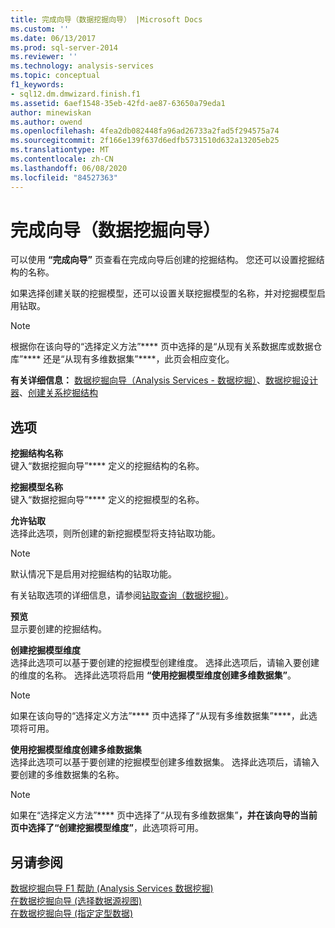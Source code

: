 ```yaml
---
title: 完成向导（数据挖掘向导） |Microsoft Docs
ms.custom: ''
ms.date: 06/13/2017
ms.prod: sql-server-2014
ms.reviewer: ''
ms.technology: analysis-services
ms.topic: conceptual
f1_keywords:
- sql12.dm.dmwizard.finish.f1
ms.assetid: 6aef1548-35eb-42fd-ae87-63650a79eda1
author: minewiskan
ms.author: owend
ms.openlocfilehash: 4fea2db082448fa96ad26733a2fad5f294575a74
ms.sourcegitcommit: 2f166e139f637d6edfb5731510d632a13205eb25
ms.translationtype: MT
ms.contentlocale: zh-CN
ms.lasthandoff: 06/08/2020
ms.locfileid: "84527363"
---
```

# <a name="completing-the-wizard-data-mining-wizard"></a>完成向导（数据挖掘向导）
  可以使用 **“完成向导”** 页查看在完成向导后创建的挖掘结构。 您还可以设置挖掘结构的名称。  
  
 如果选择创建关联的挖掘模型，还可以设置关联挖掘模型的名称，并对挖掘模型启用钻取。  
  
> [!NOTE]  
>  根据你在该向导的“选择定义方法”**** 页中选择的是“从现有关系数据库或数据仓库”**** 还是“从现有多维数据集”****，此页会相应变化。  
  
 **有关详细信息：** [数据挖掘向导（Analysis Services - 数据挖掘）](data-mining/data-mining-wizard-analysis-services-data-mining.md)、[数据挖掘设计器](data-mining/data-mining-designer.md)、[创建关系挖掘结构](data-mining/create-a-relational-mining-structure.md)  
  
## <a name="options"></a>选项  
 **挖掘结构名称**  
 键入“数据挖掘向导”**** 定义的挖掘结构的名称。  
  
 **挖掘模型名称**  
 键入“数据挖掘向导”**** 定义的挖掘模型的名称。  
  
 **允许钻取**  
 选择此选项，则所创建的新挖掘模型将支持钻取功能。  
  
> [!NOTE]  
>  默认情况下是启用对挖掘结构的钻取功能。  
  
 有关钻取选项的详细信息，请参阅[钻取查询（数据挖掘）](data-mining/drillthrough-queries-data-mining.md)。  
  
 **预览**  
 显示要创建的挖掘结构。  
  
 **创建挖掘模型维度**  
 选择此选项可以基于要创建的挖掘模型创建维度。 选择此选项后，请输入要创建的维度的名称。 选择此选项将启用 **“使用挖掘模型维度创建多维数据集”**。  
  
> [!NOTE]  
>  如果在该向导的“选择定义方法”**** 页中选择了“从现有多维数据集”****，此选项将可用。  
  
 **使用挖掘模型维度创建多维数据集**  
 选择此选项可以基于要创建的挖掘模型创建多维数据集。 选择此选项后，请输入要创建的多维数据集的名称。  
  
> [!NOTE]  
>  如果在“选择定义方法”**** 页中选择了“从现有多维数据集”****，并在该向导的当前页中选择了“创建挖掘模型维度”****，此选项将可用。  
  
## <a name="see-also"></a>另请参阅  
 [数据挖掘向导 F1 帮助 &#40;Analysis Services 数据挖掘&#41;](data-mining-wizard-f1-help-analysis-services-data-mining.md)   
 [在数据挖掘向导 &#40;选择数据源视图&#41;](select-data-source-view-data-mining-wizard.md)   
 [在数据挖掘向导 &#40;指定定型数据&#41;](specify-the-training-data-data-mining-wizard.md)  
  
  
